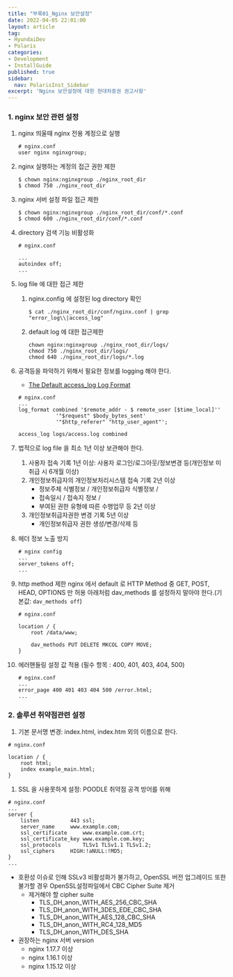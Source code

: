 ```yaml
---
title: "부록01_Nginx 보안설정"
date: 2022-04-05 22:01:00
layout: article
tag: 
- HyundaiDev
- Polaris
categories: 
- Development
- InstallGuide
published: true
sidebar:
  nav: PolarisInst_Sidebar
excerpt: 'Nginx 보안설정에 대한 현대차증권 권고사항'
---
```


### 1. nginx 보안 관련 설정

1. nginx 띄울때 nginx 전용 계정으로 실행
    
    ```
    # nginx.conf
    user nginx nginxgroup;
    ```
    
2. nginx 실행하는 계정의 접근 권한 제한
    
    ```
    $ chown nginx:nginxgroup ./nginx_root_dir
    $ chmod 750 ./nginx_root_dir
    ```
    
3. nginx 서버 설정 파일 접근 제한
    
    ```
    $ chown nginx:nginxgroup ./nginx_root_dir/conf/*.conf
    $ chmod 600 ./nginx_root_dir/conf/*.conf
    ```
    
4. directory 검색 기능 비활성화
    
    ```
    # nginx.conf
    
    ...
    autoindex off;
    ...
    ```
    
5. log file 에 대한 접근 제한
    1. nginx.config 에 설정된 log directory 확인
        
        ```
        $ cat ./nginx_root_dir/conf/nginx.conf | grep "error_log\\|access_log"
        ```
        
    2. default log 에 대한 접근제한
        
        ```
        chown nginx:nginxgroup ./nginx_root_dir/logs/
        chmod 750 ./nginx_root_dir/logs/
        chmod 640 ./nginx_root_dir/logs/*.log
        ```
        
6. 공격등을 파악하기 위해서 필요한 정보를 logging 해야 한다.
    - [The Default access_log Log Format](https://adamtheautomator.com/nginix-logs/#The_Default_access_log_Log_Format)
    
    ```
    # nginx.conf
    ...
    log_format combined '$remote_addr - $ remote_user [$time_local]''
                '"$request" $body_bytes_sent'
                '"$http_referer" "http_user_agent"';
    
    access_log logs/access.log combined
    ```
    
7. 법적으로 log file 을 최소 1년 이상 보관해야 한다.
    1. 사용자 접속 기록 1년 이상: 사용자 로그인/로그아웃/정보변경 등(개인정보 미 취급 시 6개월 이상)
    2. 개인정보취급자의 개인정보처리시스템 접속 기록 2년 이상
        - 정보주체 식별정보 / 개인정보취급자 식별정보 /
        - 접속일시 / 접속지 정보 /
        - 부여된 권한 유형에 따른 수행업무 등 2년 이상
    3. 개인정보취급자권한 변경 기록 5년 이상
        - 개인정보취급자 권한 생성/변경/삭제 등
8. 헤더 정보 노출 방지
    
    ```
    # nginx config
    ...
    server_tokens off;
    ...
    ```
    
9. http method 제한
nginx 에서 default 로 HTTP Method 중 GET, POST, HEAD, OPTIONS 만 허용
아래처럼 dav_methods 를 설정하지 말아야 한다.(기본값: `dav_methods off`)
    
    ```
    # nginx.conf
    
    location / {
        root /data/www;
    
        dav_methods PUT DELETE MKCOL COPY MOVE;
    }
    
    ```
    
10. 에러핸들링 설정 값 적용 (필수 항목 : 400, 401, 403, 404, 500)
    
    ```
    # nginx.conf
    ...
    error_page 400 401 403 404 500 /error.html;
    ...
    ```
    

### 2. 솔루션 취약점관련 설정

1. 기본 문서명 변경: index.html, index.htm 외의 이름으로 한다.

```
# nginx.conf

location / {
    root html;
    index example_main.html;
}
```

1. SSL 을 사용못하게 설정: POODLE 취약점 공격 방어를 위해

```
# nginx.conf
...
server {
    listen          443 ssl;
    server_name     www.example.com;
    ssl_certificate     www.example.com.crt;
    ssl_certificate_key www.example.com.key;
    ssl_protocols       TLSv1 TLSv1.1 TLSv1.2;
    ssl_ciphers     HIGH:!aNULL:!MD5;
}
...
```

- 호환성 이슈로 인해 SSLv3 비활성화가 불가하고, OpenSSL 버전 업그레이드 또한 불가할 경우 OpenSSL설정파일에서 CBC Cipher Suite 제거
    - 제거해야 할 cipher suite
        - TLS_DH_anon_WITH_AES_256_CBC_SHA
        - TLS_DH_anon_WITH_3DES_EDE_CBC_SHA
        - TLS_DH_anon_WITH_AES_128_CBC_SHA
        - TLS_DH_anon_WITH_RC4_128_MD5
        - TLS_DH_anon_WITH_DES_SHA
- 권장하는 nginx 서버 version
    - nginx 1.17.7 이상
    - nginx 1.16.1 이상
    - nginx 1.15.12 이상
